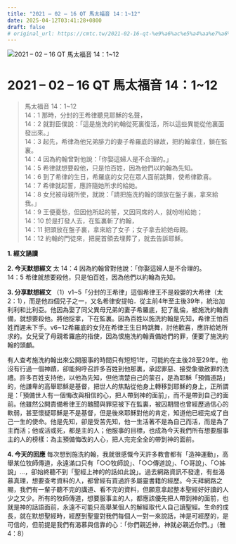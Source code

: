 ```yaml
---
title: "2021 – 02 – 16 QT 馬太福音 14：1~12"
date: 2025-04-12T03:41:28+0800
draft: false
# original_url: https://cmtc.tw/2021-02-16-qt-%e9%a6%ac%e5%a4%aa%e7%a6%8f%e9%9f%b3-14%ef%bc%9a112
---
```


![2021 – 02 – 16 QT 馬太福音 14：1\~12](/images/qt.jpg   "2021 – 02 – 16 QT 馬太福音 14：1\~12")

# 2021 – 02 – 16 QT 馬太福音 14：1\~12

> 馬太福音 14：1\~12  
> 14：1 那時，分封的王希律聽見耶穌的名聲，  
> 14：2 就對臣僕說：「這是施洗的約翰從死裏復活，所以這些異能從他裏面發出來。」  
> 14：3 起先，希律為他兄弟腓力的妻子希羅底的緣故，把約翰拿住，鎖在監裏。  
> 14：4 因為約翰曾對他說：「你娶這婦人是不合理的。」  
> 14：5 希律就想要殺他，只是怕百姓，因為他們以約翰為先知。  
> 14：6 到了希律的生日，希羅底的女兒在眾人面前跳舞，使希律歡喜。  
> 14：7 希律就起誓，應許隨她所求的給她。  
> 14：8 女兒被母親所使，就說：「請把施洗約翰的頭放在盤子裏，拿來給我。」  
> 14：9 王便憂愁，但因他所起的誓，又因同席的人，就吩咐給她；  
> 14：10 於是打發人去，在監裏斬了約翰，  
> 14：11 把頭放在盤子裏，拿來給了女子；女子拿去給她母親。  
> 14：12 約翰的門徒來，把屍首領去埋葬了，就去告訴耶穌。

**1. 經文誦讀**

**2.  今天默想經文**
太 14：4 因為約翰曾對他說：「你娶這婦人是不合理的。  
14：5 希律就想要殺他，只是怕百姓，因為他們以約翰為先知。

**3. 分享默想經文**
（1）v1\~5「分封的王希律」這個希律王不是殺嬰的大希律（太2：1），而是他四個兒子之一，又名希律安提帕．從主前4年至主後39年，統治加利利和比利亞。他因為娶了同父異母兄弟的妻子希羅底，犯了亂倫，被施洗約翰責備，就想要殺他。將他捉拿，下在監裏。因為百姓以施洗約翰是先知，希律王怕百姓而遲未下手。v6\~12希羅底的女兒在希律王生日時跳舞，討他歡喜，應許給她所求的。女兒受了母親希羅底的指使，因為恨施洗約翰責備她們的罪，便要了施洗約翰的頭顱。

有人查考施洗約翰出來公開服事的時間只有短短1年，可能約在主後28至29年。他沒有行過一個神蹟，卻能夠呼召許多百姓到他那裏，承認罪惡、接受象徵赦罪的洗禮。許多百姓支持他，以他為先知，但他清楚自己的蒙召，是為耶穌「預備道路」的，他謙卑的高舉耶穌是基督，把世人的焦點從他身上轉移到耶穌的身上，正所謂是：「預備世人有一個悔改與相信的心，把人帶到神的面前」，而不是帶到自己的面前。他雖然公開責備希律王的醜聞與罪惡被下在監裏，被囚期間也曾經歷過信心的軟弱，甚至懷疑耶穌是不是基督，但是後來耶穌對他的肯定，知道他已經完成了自己一生的使命。他是先知，卻是受苦先知，他一生活著不是為自己而活，而是為了主而活；他或活或死，都是主的人；他服事的目標，也成為今天我們所有想要服事主的人的榜樣：為主預備悔改的人心，把人完完全全的帶到神的面前。

**4. 今天的回應**
每次想到施洗約翰，我就很感慨今天許多教會都有「造神運動」，高舉某位牧師傳道，永遠滿口只有「○○牧師說」、「○○傳道說」、「○哥說」、「○姊說」…，卻始終聽不到「聖經上神的的話如此說」。過去網路資訊不發達，有些渴慕真理，想要查考資料的人，都曾經有買過許多屬靈書籍的經歷。今天拜網路之賜，我們有一輩子聽不完的講道、看不完的資料，但願意拿起整本聖經好好讀的人少之又少。所有的牧師傳道，想要服事主的人，都應該優先把人帶到神的面前，也就是神的話語面前，永遠不可能只高舉某個人的解經取代人自己讀聖經。生命的成長，就在默想聖經時，經歷到聖靈對我們每個人一對一來說話，神是可經歷的，是可信的，但前提是我們有渴慕與信靠的心：「你們親近神，神就必親近你們。」（雅4：8）
